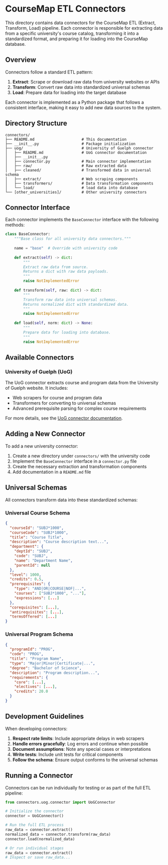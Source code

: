 # CourseMap ETL Connectors

This directory contains data connectors for the CourseMap ETL (Extract, Transform, Load) pipeline. Each connector is responsible for extracting data from a specific university's course catalog, transforming it into a standardized format, and preparing it for loading into the CourseMap database.

## Overview

Connectors follow a standard ETL pattern:

1. **Extract**: Scrape or download raw data from university websites or APIs
2. **Transform**: Convert raw data into standardized universal schemas
3. **Load**: Prepare data for loading into the target database

Each connector is implemented as a Python package that follows a consistent interface, making it easy to add new data sources to the system.

## Directory Structure

```
connectors/
├── README.md                     # This documentation
├── __init__.py                   # Package initialization
├── uog/                          # University of Guelph connector
│   ├── README.md                 # UoG connector documentation
│   ├── __init__.py
│   ├── connector.py              # Main connector implementation
│   ├── raw/                      # Raw extracted data
│   ├── cleaned/                  # Transformed data in universal schema
│   ├── extract/                  # Web scraping components
│   ├── transformers/             # Data transformation components
│   └── load/                     # load data into database
└── [other_universities]/         # Other university connectors
```

## Connector Interface

Each connector implements the `BaseConnector` interface with the following methods:

```python
class BaseConnector:
    """Base class for all university data connectors."""
    
    name = "base"  # Override with university code
    
    def extract(self) -> dict:
        """
        Extract raw data from source.
        Returns a dict with raw data payloads.
        """
        raise NotImplementedError
        
    def transform(self, raw: dict) -> dict:
        """
        Transform raw data into universal schemas.
        Returns normalized dict with standardized data.
        """
        raise NotImplementedError
        
    def load(self, norm: dict) -> None:
        """
        Prepare data for loading into database.
        """
        raise NotImplementedError
```

## Available Connectors

### University of Guelph (UoG)

The UoG connector extracts course and program data from the University of Guelph website. It includes:

- Web scrapers for course and program data
- Transformers for converting to universal schemas
- Advanced prerequisite parsing for complex course requirements

For more details, see the [UoG connector documentation](uog/README.md).

## Adding a New Connector

To add a new university connector:

1. Create a new directory under `connectors/` with the university code
2. Implement the `BaseConnector` interface in a `connector.py` file
3. Create the necessary extraction and transformation components
4. Add documentation in a `README.md` file

## Universal Schemas

All connectors transform data into these standardized schemas:

### Universal Course Schema

```json
{
  "courseId": "SUBJ*1000",
  "courseCode": "SUBJ*1000",
  "title": "Course Title",
  "description": "Course description text...",
  "department": {
    "deptId": "SUBJ",
    "code": "SUBJ",
    "name": "Department Name",
    "parentId": null
  },
  "level": 1000,
  "credits": 0.5,
  "prerequisites": {
    "type": "AND|OR|COURSE|NOF|...",
    "courses": ["SUBJ*1000", "..."],
    "expressions": [...]
  },
  "corequisites": [...],
  "antirequisites": [...],
  "termsOffered": [...]
}
```

### Universal Program Schema

```json
{
  "programId": "PROG",
  "code": "PROG",
  "title": "Program Name",
  "type": "Major|Minor|Certificate|...",
  "degree": "Bachelor of Science",
  "description": "Program description...",
  "requirements": {
    "core": [...],
    "electives": [...],
    "credits": 20.0
  }
}
```

## Development Guidelines

When developing connectors:

1. **Respect rate limits**: Include appropriate delays in web scrapers
2. **Handle errors gracefully**: Log errors and continue when possible
3. **Document assumptions**: Note any special cases or interpretations
4. **Write tests**: Include unit tests for critical components
5. **Follow the schema**: Ensure output conforms to the universal schemas

## Running a Connector

Connectors can be run individually for testing or as part of the full ETL pipeline:

```python
from connectors.uog.connector import UoGConnector

# Initialize the connector
connector = UoGConnector()

# Run the full ETL process
raw_data = connector.extract()
normalized_data = connector.transform(raw_data)
connector.load(normalized_data)

# Or run individual stages
raw_data = connector.extract()
# Inspect or save raw_data...
```